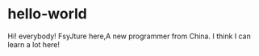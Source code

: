 # hello-world

Hi!  everybody!
FsyJture here,A new programmer from China.
I think I can learn a lot here!
